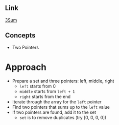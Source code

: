 ## Link
[3Sum](https://leetcode.com/problems/3sum/)

## Concepts
* Two Pointers

# Approach
- Prepare a set and three pointers: left, middle, right
    - `left` starts from 0
    - `middle` starts from `left + 1`
    - `right` starts from the end
- Iterate through the array for the `left` pointer
- Find two pointers that sums up to the `left` value
- If two pointers are found, add it to the set
    - `set` is to remove duplicates (try [0, 0, 0, 0])
   
